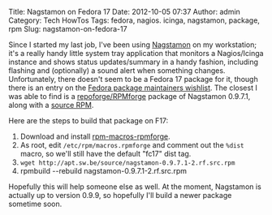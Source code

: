 Title: Nagstamon on Fedora 17
Date: 2012-10-05 07:37
Author: admin
Category: Tech HowTos
Tags: fedora, nagios. icinga, nagstamon, package, rpm
Slug: nagstamon-on-fedora-17

Since I started my last job, I've been using [Nagstamon][] on my
workstation; it's a really handy little system tray application that
monitors a Nagios/Icinga instance and shows status updates/summary in a
handy fashion, including flashing and (optionally) a sound alert when
something changes. Unfortunately, there doesn't seem to be a Fedora 17
package for it, though there is an entry on the [Fedora package
maintainers wishlist][]. The closest I was able to find is a
[repoforge/RPMforge][] package of Nagstamon 0.9.7.1, along with a
[source RPM][].

Here are the steps to build that package on F17:

1.  Download and install [rpm-macros-rpmforge][].
2.  As root, edit `/etc/rpm/macros.rpmforge` and comment out the `%dist`
    macro, so we'll still have the default "fc17" dist tag.
3.  `wget http://apt.sw.be/source/nagstamon-0.9.7.1-2.rf.src.rpm`
4.  rpmbuild --rebuild nagstamon-0.9.7.1-2.rf.src.rpm

Hopefully this will help someone else as well. At the moment, Nagstamon
is actually up to version 0.9.9, so hopefully I'll build a newer package
sometime soon.

  [Nagstamon]: http://nagstamon.ifw-dresden.de/
  [Fedora package maintainers wishlist]: http://fedoraproject.org/wiki/Package_maintainers_wishlist#N-O
  [repoforge/RPMforge]: http://pkgs.org/centos-6-rhel-6/repoforge-i386/nagstamon-0.9.7.1-2.el6.rf.noarch.rpm.html
  [source RPM]: http://apt.sw.be/source/nagstamon-0.9.7.1-2.rf.src.rpm
  [rpm-macros-rpmforge]: http://apt.sw.be/source/rpm-macros-rpmforge-0-6.rf.src.rpm
